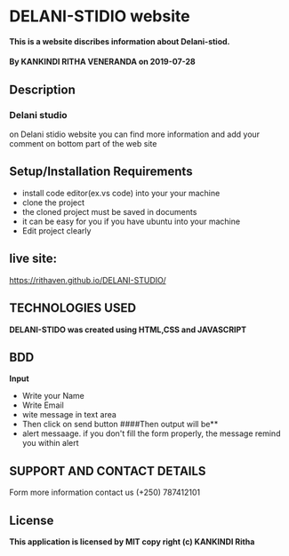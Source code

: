 # DELANI-STIDIO website
#### This is a website discribes information about Delani-stiod.
#### By **KANKINDI RITHA VENERANDA** on 2019-07-28
## Description
### Delani studio
on Delani stidio website you can find more information and add your comment on bottom part of the web site
## Setup/Installation Requirements
* install code editor(ex.vs code) into your your machine
* clone the project 
* the cloned project must be saved in documents
* it can be easy for you if you have ubuntu into your machine
* Edit project clearly
## live site:
 https://rithaven.github.io/DELANI-STUDIO/
 ## TECHNOLOGIES USED
 **DELANI-STIDO was created using HTML,CSS and JAVASCRIPT**
## BDD
**Input** 
* Write your Name
* Write Email
* wite message in text area
* Then click on send button
####Then output will be** 
* alert messaage. if you don't fill the form properly, the message remind you within alert
## SUPPORT AND CONTACT DETAILS
Form more information contact us (+250) 787412101
## License
**This application is licensed by MIT copy right (c) KANKINDI Ritha**